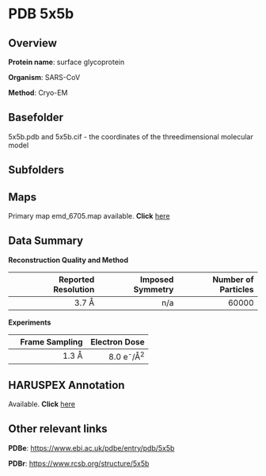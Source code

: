 # PDB 5x5b

## Overview

**Protein name**: surface glycoprotein

**Organism**: SARS-CoV

**Method**: Cryo-EM

## Basefolder

5x5b.pdb and 5x5b.cif - the coordinates of the threedimensional molecular model

## Subfolders









## Maps

Primary map emd_6705.map available. **Click** [here](http://ftp.wwpdb.org/pub/emdb/structures/EMD-6705/map/) 

## Data Summary
**Reconstruction Quality and Method**

|   | Reported Resolution | Imposed Symmetry | Number of Particles |
|---|-------------:|----------------:|--------------:|
|   |3.7 Å|n/a|60000|

**Experiments**

|   | Frame Sampling | Electron Dose |
|---|-------------:|----------------:|
|   |1.3 Å|8.0 e<sup>-</sup>/Å<sup>2</sup>|

## HARUSPEX Annotation

Available. **Click** [here](https://zenodo.org/record/3820115)

## Other relevant links 
**PDBe**:  https://www.ebi.ac.uk/pdbe/entry/pdb/5x5b
 
**PDBr**: https://www.rcsb.org/structure/5x5b 
